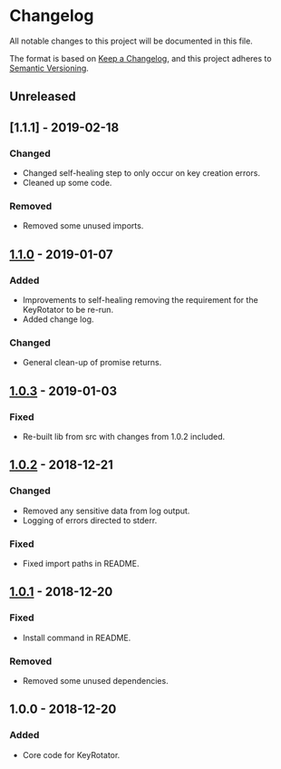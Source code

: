# Changelog
All notable changes to this project will be documented in this file.

The format is based on [Keep a Changelog](https://keepachangelog.com/en/1.0.0/),
and this project adheres to [Semantic Versioning](https://semver.org/spec/v2.0.0.html).

## Unreleased

## [1.1.1] - 2019-02-18
### Changed
- Changed self-healing step to only occur on key creation errors.
- Cleaned up some code.

### Removed
- Removed some unused imports.

## [1.1.0] - 2019-01-07
### Added
- Improvements to self-healing removing the requirement for the KeyRotator to be re-run.
- Added change log.

### Changed
- General clean-up of promise returns.

## [1.0.3] - 2019-01-03
### Fixed
- Re-built lib from src with changes from 1.0.2 included.

## [1.0.2] - 2018-12-21
### Changed
- Removed any sensitive data from log output.
- Logging of errors directed to stderr.

### Fixed
- Fixed import paths in README.

## [1.0.1] - 2018-12-20
### Fixed
- Install command in README.

### Removed
- Removed some unused dependencies.
  
## 1.0.0 - 2018-12-20
### Added
- Core code for KeyRotator.

[1.1.0]: https://github.com/EconomistDigitalSolutions/aws-key-rotator/compare/v1.0.3...v1.1.0
[1.0.3]: https://github.com/EconomistDigitalSolutions/aws-key-rotator/compare/v1.0.2...v1.0.3
[1.0.2]: https://github.com/EconomistDigitalSolutions/aws-key-rotator/compare/v1.0.1...v1.0.2
[1.0.1]: https://github.com/EconomistDigitalSolutions/aws-key-rotator/compare/v1.0.0...v1.0.1
